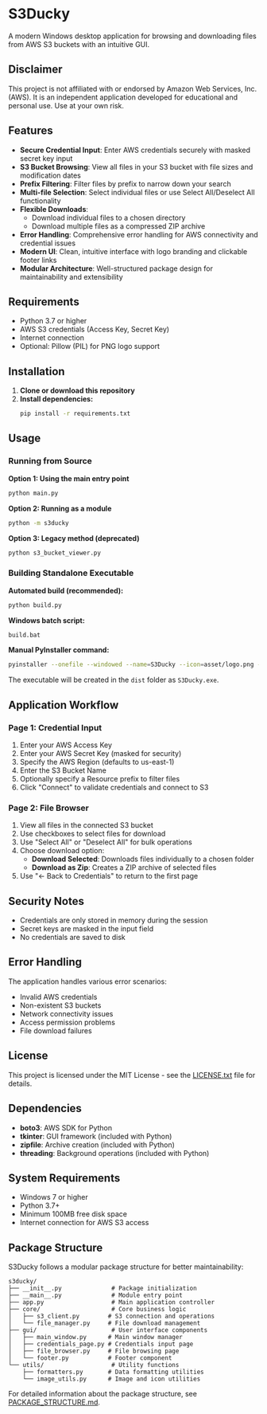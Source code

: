 # S3Ducky

A modern Windows desktop application for browsing and downloading files from AWS S3 buckets with an intuitive GUI.

## Disclaimer
This project is not affiliated with or endorsed by Amazon Web Services, Inc. (AWS). It is an independent application developed for educational and personal use. Use at your own risk.

## Features

- **Secure Credential Input**: Enter AWS credentials securely with masked secret key input
- **S3 Bucket Browsing**: View all files in your S3 bucket with file sizes and modification dates
- **Prefix Filtering**: Filter files by prefix to narrow down your search
- **Multi-file Selection**: Select individual files or use Select All/Deselect All functionality
- **Flexible Downloads**: 
  - Download individual files to a chosen directory
  - Download multiple files as a compressed ZIP archive
- **Error Handling**: Comprehensive error handling for AWS connectivity and credential issues
- **Modern UI**: Clean, intuitive interface with logo branding and clickable footer links
- **Modular Architecture**: Well-structured package design for maintainability and extensibility

## Requirements

- Python 3.7 or higher
- AWS S3 credentials (Access Key, Secret Key)
- Internet connection
- Optional: Pillow (PIL) for PNG logo support

## Installation

1. **Clone or download this repository**
2. **Install dependencies:**
   ```bash
   pip install -r requirements.txt
   ```

## Usage

### Running from Source

**Option 1: Using the main entry point**
```bash
python main.py
```

**Option 2: Running as a module**
```bash
python -m s3ducky
```

**Option 3: Legacy method (deprecated)**
```bash
python s3_bucket_viewer.py
```

### Building Standalone Executable

**Automated build (recommended):**
```bash
python build.py
```

**Windows batch script:**
```bash
build.bat
```

**Manual PyInstaller command:**
```bash
pyinstaller --onefile --windowed --name=S3Ducky --icon=asset/logo.png --add-data=asset;asset main.py
```

The executable will be created in the `dist` folder as `S3Ducky.exe`.

## Application Workflow

### Page 1: Credential Input
1. Enter your AWS Access Key
2. Enter your AWS Secret Key (masked for security)
3. Specify the AWS Region (defaults to us-east-1)
4. Enter the S3 Bucket Name
5. Optionally specify a Resource prefix to filter files
6. Click "Connect" to validate credentials and connect to S3

### Page 2: File Browser
1. View all files in the connected S3 bucket
2. Use checkboxes to select files for download
3. Use "Select All" or "Deselect All" for bulk operations
4. Choose download option:
   - **Download Selected**: Downloads files individually to a chosen folder
   - **Download as Zip**: Creates a ZIP archive of selected files
5. Use "← Back to Credentials" to return to the first page

## Security Notes

- Credentials are only stored in memory during the session
- Secret keys are masked in the input field
- No credentials are saved to disk

## Error Handling

The application handles various error scenarios:
- Invalid AWS credentials
- Non-existent S3 buckets
- Network connectivity issues
- Access permission problems
- File download failures

## License

This project is licensed under the MIT License - see the [LICENSE.txt](LICENSE.txt) file for details.

## Dependencies

- **boto3**: AWS SDK for Python
- **tkinter**: GUI framework (included with Python)
- **zipfile**: Archive creation (included with Python)
- **threading**: Background operations (included with Python)

## System Requirements

- Windows 7 or higher
- Python 3.7+
- Minimum 100MB free disk space
- Internet connection for AWS S3 access

## Package Structure

S3Ducky follows a modular package structure for better maintainability:

```
s3ducky/
├── __init__.py              # Package initialization
├── __main__.py              # Module entry point
├── app.py                   # Main application controller
├── core/                    # Core business logic
│   ├── s3_client.py        # S3 connection and operations
│   └── file_manager.py     # File download management
├── gui/                     # User interface components
│   ├── main_window.py      # Main window manager
│   ├── credentials_page.py # Credentials input page
│   ├── file_browser.py     # File browsing page
│   └── footer.py           # Footer component
└── utils/                   # Utility functions
    ├── formatters.py       # Data formatting utilities
    └── image_utils.py      # Image and icon utilities
```

For detailed information about the package structure, see [PACKAGE_STRUCTURE.md](PACKAGE_STRUCTURE.md).
